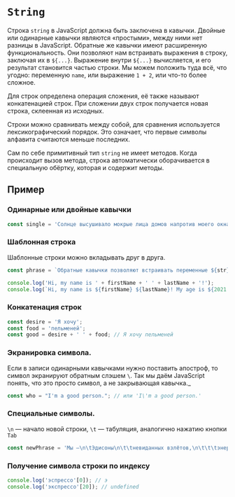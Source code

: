 # `String`

Строка `string` в JavaScript должна быть заключена в кавычки. Двойные или одинарные кавычки являются «простыми», между ними нет разницы в JavaScript. Обратные же кавычки имеют расширенную функциональность. Они позволяют нам встраивать выражения в строку, заключая их в `${...}`. Выражение внутри `${...}` вычисляется, и его результат становится частью строки. Мы можем положить туда всё, что угодно: переменную `name`, или выражение `1 + 2`, или что-то более сложное.

Для строк определена операция сложения, её также называют конкатенацией строк. При сложении двух строк получается новая строка, склеенная из исходных.

Строки можно сравнивать между собой, для сравнения используется лексикографический порядок. Это означает, что первые символы алфавита считаются меньше последних.

Сам по себе примитивный тип `string` не имеет методов. Когда происходит вызов метода, строка автоматически оборачивается в специальную обёртку, которая и содержит методы.

## Пример

### Одинарные или двойные кавычки

```js
const single = 'Солнце высушивало мокрые лица домов напротив моего окна';
```

### Шаблонная строка

Шаблонные строки можно вкладывать друг в друга.

```js
const phrase = `Обратные кавычки позволяют встраивать переменные ${str}`;

console.log('Hi, my name is ' + firstName + ' ' + lastName + '!');
console.log(`Hi, my name is ${firstName} ${lastName}! My age is ${2021 - 1985}`);
```

### Конкатенация строк

```js
const desire = 'Я хочу';
const food = 'пельменей';
const good = desire + ' ' + food; // Я хочу пельменей
```

### Экранировка символа.

Если в записи одинарными кавычками нужно поставить апостроф, то символ экранируют обратным слэшем `\`. Так мы даём JavaScript понять, что это просто символ, а не закрывающая кавычка.\_

```js
const who = "I'm a good person."; // или 'I\'m a good person.'
```

### Специальные символы.

`\n` — начало новой строки, `\t` — табуляция, аналогично нажатию кнопки `Tab`

```js
const newPhrase = 'Мы —\n\tЭдисоны\n\t\tневиданных взлётов,\n\t\t\tэнергий\n\t\t\t\tи светов.';
```

### Получение символа строки по индексу

```js
console.log('эспрессо'[0]); // э
console.log('экспрессо'[20]); // undefined
```
